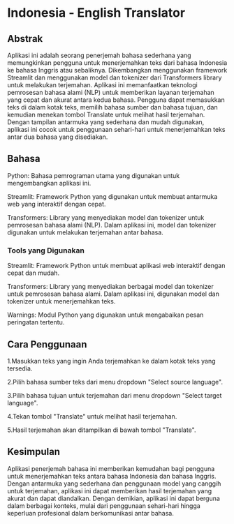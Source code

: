 # Indonesia - English Translator

## Abstrak
Aplikasi ini adalah seorang penerjemah bahasa sederhana yang memungkinkan pengguna untuk menerjemahkan teks dari bahasa Indonesia ke bahasa Inggris atau sebaliknya. Dikembangkan menggunakan framework Streamlit dan menggunakan model dan tokenizer dari Transformers library untuk melakukan terjemahan. Aplikasi ini memanfaatkan teknologi pemrosesan bahasa alami (NLP) untuk memberikan layanan terjemahan yang cepat dan akurat antara kedua bahasa. Pengguna dapat memasukkan teks di dalam kotak teks, memilih bahasa sumber dan bahasa tujuan, dan kemudian menekan tombol Translate untuk melihat hasil terjemahan. Dengan tampilan antarmuka yang sederhana dan mudah digunakan, aplikasi ini cocok untuk penggunaan sehari-hari untuk menerjemahkan teks antar dua bahasa yang disediakan.

## Bahasa

Python: Bahasa pemrograman utama yang digunakan untuk mengembangkan aplikasi ini.

Streamlit: Framework Python yang digunakan untuk membuat antarmuka web yang interaktif dengan cepat.

Transformers: Library yang menyediakan model dan tokenizer untuk pemrosesan bahasa alami (NLP). Dalam aplikasi ini, model dan tokenizer digunakan untuk melakukan terjemahan antar bahasa.

### Tools yang Digunakan

Streamlit: Framework Python untuk membuat aplikasi web interaktif dengan cepat dan mudah.

Transformers: Library yang menyediakan berbagai model dan tokenizer untuk pemrosesan bahasa alami. Dalam aplikasi ini, digunakan model dan tokenizer untuk menerjemahkan teks.

Warnings: Modul Python yang digunakan untuk mengabaikan pesan peringatan tertentu.

## Cara Penggunaan

1.Masukkan teks yang ingin Anda terjemahkan ke dalam kotak teks yang tersedia.

2.Pilih bahasa sumber teks dari menu dropdown "Select source language".

3.Pilih bahasa tujuan untuk terjemahan dari menu dropdown "Select target language".

4.Tekan tombol "Translate" untuk melihat hasil terjemahan.

5.Hasil terjemahan akan ditampilkan di bawah tombol "Translate".

## Kesimpulan
Aplikasi penerjemah bahasa ini memberikan kemudahan bagi pengguna untuk menerjemahkan teks antara bahasa Indonesia dan bahasa Inggris. Dengan antarmuka yang sederhana dan penggunaan model yang canggih untuk terjemahan, aplikasi ini dapat memberikan hasil terjemahan yang akurat dan dapat diandalkan. Dengan demikian, aplikasi ini dapat berguna dalam berbagai konteks, mulai dari penggunaan sehari-hari hingga keperluan profesional dalam berkomunikasi antar bahasa.
